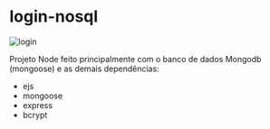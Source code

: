 # login-nosql

![login](https://user-images.githubusercontent.com/84200694/149712802-bd623735-aaf6-4db0-9293-1157160b5e89.gif)

<p>Projeto Node feito principalmente com o banco de dados Mongodb (mongoose) e as demais dependências:</p>

* ejs
* mongoose
* express
* bcrypt
